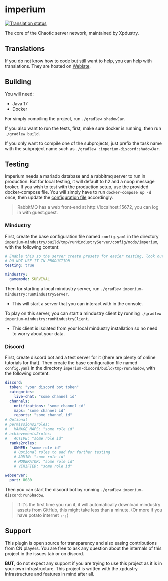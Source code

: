 # imperium

[![Translation status](https://hosted.weblate.org/widget/imperium/svg-badge.svg)](https://hosted.weblate.org/engage/imperium/)

The core of the Chaotic server network, maintained by Xpdustry.

## Translations

If you do not know how to code but still want to help, you can help with translations.
They are hosted on [Weblate](https://hosted.weblate.org/projects/imperium/).

## Building

You will need:
- Java 17
- Docker

For simply compiling the project, run `./gradlew shadowJar`.

If you also want to run the tests, first, make sure docker is running, then run `./gradlew build`.

If you only want to compile one of the subprojects,
just prefix the task name with the subproject name such as `./gradlew :imperium-discord:shadowJar`.

## Testing

Imperium needs a mariadb database and a rabbitmq server to run in production.
But for local testing, it will default to h2 and a noop message broker.
If you wish to test with the production setup, use the provided docker-compose file.
You will simply have to run `docker-compose up -d` once, then update the [configuration file](imperium-common/src/main/kotlin/com/xpdustry/imperium/common/config/ImperiumConfig.kt) accordingly.

> RabbitMQ has a web front-end at http://localhost:15672, you can log in with guest:guest.

### Mindustry

First, create the base configuration file named `config.yaml` in the directory `imperium-mindustry/build/tmp/runMindustryServer/config/mods/imperium`,
with the following content:
```yaml
# Enable this so the server create presets for easier testing, look out for warnings in the console
# DO NOT USE IT IN PRODUCTION
testing: true

mindustry:
  gamemode: SURVIVAL
```

Then for starting a local mindustry server, run `./gradlew imperium-mindustry:runMindustryServer`.
- This will start a server that you can interact with in the console.

To play on this server, you can start a mindustry client by running `./gradlew imperium-mindustry:runMindustryClient`.
- This client is isolated from your local mindustry installation so no need to worry about your data.

### Discord

First, create discord bot and a test server for it (there are plenty of online tutorials for that).
Then create the base configuration file named `config.yaml` in the directory `imperium-discord/build/tmp/runShadow`,
with the following content:
```yaml
discord:
  token: "your discord bot token"
  categories:
    live-chat: "some channel id"
  channels:
    notifications: "some channel id"
    maps: "some channel id"
    reports: "some channel id"
# Optional
# permissions2roles:
#   MANAGE_MAPS: "some role id"
# achievements2roles:
#   ACTIVE: "some role id"
  ranks2roles:
    OWNER: "some role id"
    # Optional roles to add for further testing
    # ADMIN: "some role id"
    # MODERATOR: "some role id"
    # VERIFIED: "some role id"

webserver:
  port: 8080
```

Then you can start the discord bot by running `./gradlew imperium-discord:runShadow`.

> If it's the first time you run it, it will automatically download mindustry assets from GitHub,
> this might take less than a minute. (Or more if you have potato internet `;-;`)

## Support

This plugin is open source for transparency and also easing contributions from CN players.
You are free to ask any question about the internals of this project in the issues tab or on discord.

**BUT**, do not expect any support if you are trying to use this project as it is in your own infrastructure.
This project is written with the xpdustry infrastructure and features in mind after all.
